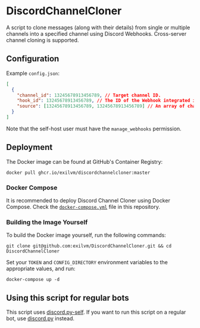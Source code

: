 # DiscordChannelCloner
A script to clone messages (along with their details) from single or multiple channels into a specified channel using Discord Webhooks. Cross-server channel cloning is supported.

## Configuration
Example `config.json`:
```json
[
  {
    "channel_id": 13245678913456789, // Target channel ID.
    "hook_id": 13245678913456789, // The ID of the Webhook integrated into the target channel.
    "source": [13245678913456789, 13245678913456789] // An array of channel IDs to clone messages from.
  }
]
```

Note that the self-host user must have the `manage_webhooks` permission.

## Deployment

The Docker image can be found at GitHub's Container Registry:
```
docker pull ghcr.io/exilvm/discordchannelcloner:master
```

### Docker Compose

It is recommended to deploy Discord Channel Cloner using Docker Compose. Check the [`docker-compose.yml`](https://github.com/exilvm/DiscordChannelCloner/blob/master/docker-compose.yml) file in this repository.

### Building the Image Yourself

To build the Docker image yourself, run the following commands:

```
git clone git@github.com:exilvm/DiscordChannelCloner.git && cd DiscordChannelCloner
```

Set your `TOKEN` and `CONFIG_DIRECTORY` environment variables to the appropriate values, and run:

```
docker-compose up -d
```

## Using this script for regular bots
This script uses [discord.py-self](https://github.com/dolfies/discord.py-self). If you want to run this script on a regular bot, use [discord.py](https://github.com/Rapptz/discord.py) instead.
